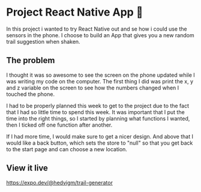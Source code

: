 # Project React Native App 📱

In this project i wanted to try React Native out and se how i could use the sensors in the phone. I choose to build an App that gives you a new random trail suggestion when shaken.

## The problem

I thought it was so awesome to see the screen on the phone updated while I was writing my code on the computer. The first thing I did was print the x, y and z variable on the screen to see how the numbers changed when I touched the phone.

I had to be properly planned this week to get to the project due to the fact that I had so little time to spend this week. It was important that I put the time into the right things, so I started by planning what functions I wanted, then I ticked off one function after another.

If I had more time, I would make sure to get a nicer design. And above that I would like a back button, which sets the store to "null" so that you get back to the start page and can choose a new location.

## View it live

https://expo.dev/@hedvigm/trail-generator
